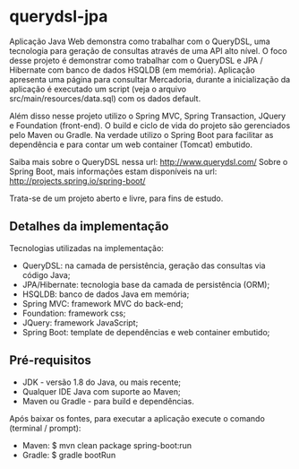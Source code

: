 querydsl-jpa
===============
Aplicação Java Web demonstra como trabalhar com o QueryDSL, uma tecnologia para geração de consultas através de uma API alto nível. O foco desse projeto é demonstrar como trabalhar com o QueryDSL e JPA / Hibernate com banco de dados HSQLDB (em memória). Aplicação apresenta uma página para consultar Mercadoria, durante a inicialização da aplicação é executado um script (veja o arquivo src/main/resources/data.sql) com os dados default.

Além disso nesse projeto utilizo o Spring MVC, Spring Transaction, JQuery e Foundation (front-end). O build e ciclo de vida do projeto são gerenciados pelo Maven ou Gradle. Na verdade utilizo o Spring Boot para facilitar as dependência e para contar um web container (Tomcat) embutido.

Saiba mais sobre o QueryDSL nessa url: http://www.querydsl.com/
Sobre o Spring Boot, mais informações estam disponíveis na url: http://projects.spring.io/spring-boot/

Trata-se de um projeto aberto e livre, para fins de estudo.

Detalhes da implementação
-------
Tecnologias utilizadas na implementação:

* QueryDSL: na camada de persistência, geração das consultas via código Java;
* JPA/Hibernate: tecnologia base da camada de persistência (ORM);
* HSQLDB: banco de dados Java em memória;
* Spring MVC: framework MVC do back-end;
* Foundation: framework css;
* JQuery: framework JavaScript;
* Spring Boot: template de dependências e web container embutido;

Pré-requisitos
-------
* JDK - versão 1.8 do Java, ou mais recente;
* Qualquer IDE Java com suporte ao Maven;
* Maven ou Gradle - para build e dependências.

Após baixar os fontes, para executar a aplicação execute o comando (terminal / prompt):
* Maven: $ mvn clean package spring-boot:run
* Gradle: $ gradle bootRun

